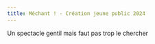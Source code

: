 ```yaml
---
title: Méchant ! - Création jeune public 2024
---
```

Un spectacle gentil mais faut pas trop le chercher